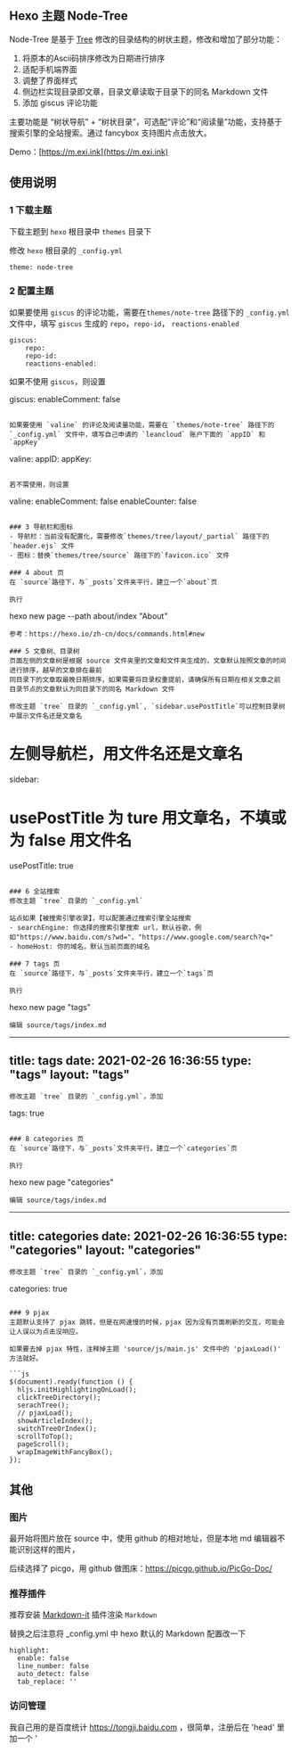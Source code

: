 ## Hexo 主题 Node-Tree

Node-Tree 是基于 [Tree](https://github.com/wujun234/hexo-theme-tree) 修改的目录结构的树状主题，修改和增加了部分功能：
 1. 将原本的Ascii码排序修改为日期进行排序
 2. 适配手机端界面
 3. 调整了界面样式
 3. 侧边栏实现目录即文章，目录文章读取于目录下的同名 Markdown 文件
 4. 添加 giscus 评论功能

主要功能是 “树状导航” + “树状目录”，可选配“评论”和“阅读量”功能，支持基于搜索引擎的全站搜索。通过 fancybox 支持图片点击放大。

Demo：[https://m.exi.ink](https://m.exi.ink)

## 使用说明

### 1 下载主题

下载主题到 `hexo` 根目录中 `themes` 目录下

修改 `hexo` 根目录的 `_config.yml`
```
theme: node-tree
```
### 2 配置主题
如果要使用 `giscus` 的评论功能，需要在`themes/note-tree` 路径下的 `_config.yml` 文件中，填写 `giscus` 生成的 `repo`，`repo-id`， `reactions-enabled`
```
giscus:
    repo:
    repo-id:
    reactions-enabled:
```
如果不使用 `giscus`，则设置

giscus:
    enableComment: false
```

如果要使用 `valine` 的评论及阅读量功能，需要在 `themes/note-tree` 路径下的 `_config.yml` 文件中，填写自己申请的 `leancloud` 账户下面的 `appID` 和 `appKey`

```
valine:
    appID: 
    appKey: 
```

若不需使用，则设置
```
valine:
    enableComment: false 
    enableCounter: false
```

### 3 导航栏和图标
- 导航栏：当前没有配置化，需要修改`themes/tree/layout/_partial` 路径下的 `header.ejs` 文件
- 图标：替换`themes/tree/source` 路径下的`favicon.ico` 文件

### 4 about 页
在 `source`路径下，与`_posts`文件夹平行，建立一个`about`页

执行
```
hexo new page --path about/index "About"
```
参考：https://hexo.io/zh-cn/docs/commands.html#new

### 5 文章树、目录树
页面左侧的文章树是根据 source 文件夹里的文章和文件夹生成的，文章默认按照文章的时间进行排序，越早的文章排在最前
同目录下的文章取最晚日期排序，如果需要将目录权重提前，请确保所有日期在相关文章之前
目录节点的文章默认为同目录下的同名 Markdown 文件

修改主题 `tree` 目录的 `_config.yml`, `sidebar.usePostTitle`可以控制目录树中展示文件名还是文章名
```
# 左侧导航栏，用文件名还是文章名
sidebar:
  # usePostTitle 为 ture 用文章名，不填或为 false 用文件名
  usePostTitle: true
```

### 6 全站搜索
修改主题 `tree` 目录的 `_config.yml`

站点如果【被搜索引擎收录】，可以配置通过搜索引擎全站搜索
- searchEngine: 你选择的搜索引擎搜索 url，默认谷歌，例如"https://www.baidu.com/s?wd="、"https://www.google.com/search?q="
- homeHost: 你的域名，默认当前页面的域名

### 7 tags 页
在 `source`路径下，与`_posts`文件夹平行，建立一个`tags`页

执行
```
hexo new page "tags"
```
编辑 source/tags/index.md
```
---
title: tags
date: 2021-02-26 16:36:55
type: "tags"
layout: "tags"
---
```
修改主题 `tree` 目录的 `_config.yml`，添加
```
tags: true
```

### 8 categories 页
在 `source`路径下，与`_posts`文件夹平行，建立一个`categories`页

执行
```
hexo new page "categories"
```
编辑 source/tags/index.md
```
---
title: categories
date: 2021-02-26 16:36:55
type: "categories"
layout: "categories"
---
```
修改主题 `tree` 目录的 `_config.yml`，添加
```
categories: true
```

### 9 pjax
主题默认支持了 pjax 跳转，但是在网速慢的时候，pjax 因为没有页面刷新的交互，可能会让人误以为点击没响应。

如果要去掉 pjax 特性，注释掉主题 'source/js/main.js' 文件中的 'pjaxLoad()' 方法就好。

```js
$(document).ready(function () {
  hljs.initHighlightingOnLoad();
  clickTreeDirectory();
  serachTree();
  // pjaxLoad();
  showArticleIndex();
  switchTreeOrIndex();
  scrollToTop();
  pageScroll();
  wrapImageWithFancyBox();
});
```


## 其他
### 图片
最开始将图片放在 source 中，使用 github 的相对地址，但是本地 md 编辑器不能识别这样的图片，

后续选择了 picgo，用 github 做图床：https://picgo.github.io/PicGo-Doc/

###  推荐插件

推荐安装 [Markdown-it](https://github.com/markdown-it/markdown-it) 插件渲染 `Markdown`

替换之后注意将 \_config.yml 中 hexo 默认的 Markdown 配置改一下
```
highlight:
  enable: false
  line_number: false
  auto_detect: false
  tab_replace: ''
```

### 访问管理
我自己用的是百度统计 https://tongji.baidu.com ，很简单，注册后在 'head' 里加一个 '<script>' 块就行了
